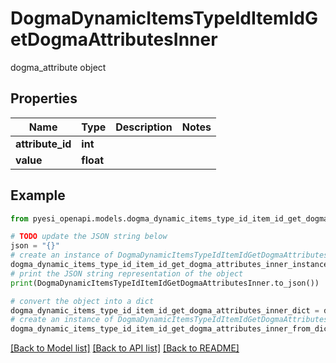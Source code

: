 # DogmaDynamicItemsTypeIdItemIdGetDogmaAttributesInner

dogma_attribute object

## Properties

Name | Type | Description | Notes
------------ | ------------- | ------------- | -------------
**attribute_id** | **int** |  | 
**value** | **float** |  | 

## Example

```python
from pyesi_openapi.models.dogma_dynamic_items_type_id_item_id_get_dogma_attributes_inner import DogmaDynamicItemsTypeIdItemIdGetDogmaAttributesInner

# TODO update the JSON string below
json = "{}"
# create an instance of DogmaDynamicItemsTypeIdItemIdGetDogmaAttributesInner from a JSON string
dogma_dynamic_items_type_id_item_id_get_dogma_attributes_inner_instance = DogmaDynamicItemsTypeIdItemIdGetDogmaAttributesInner.from_json(json)
# print the JSON string representation of the object
print(DogmaDynamicItemsTypeIdItemIdGetDogmaAttributesInner.to_json())

# convert the object into a dict
dogma_dynamic_items_type_id_item_id_get_dogma_attributes_inner_dict = dogma_dynamic_items_type_id_item_id_get_dogma_attributes_inner_instance.to_dict()
# create an instance of DogmaDynamicItemsTypeIdItemIdGetDogmaAttributesInner from a dict
dogma_dynamic_items_type_id_item_id_get_dogma_attributes_inner_from_dict = DogmaDynamicItemsTypeIdItemIdGetDogmaAttributesInner.from_dict(dogma_dynamic_items_type_id_item_id_get_dogma_attributes_inner_dict)
```
[[Back to Model list]](../README.md#documentation-for-models) [[Back to API list]](../README.md#documentation-for-api-endpoints) [[Back to README]](../README.md)


